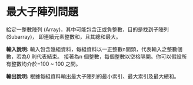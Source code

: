 # 最大子陣列問題
給定一整數陣列  (Array)，其中可能包含正或負整數，目的是找到子陣列  (Subarray)，
即連續元素整數和，且其總和最大。

**輸入說明:** 
輸入包含幾組資料，每組資料以一正整數n開頭，代表輸入之整數個數，若為0 則代表結束。
接著為n  個整數，每個整數以空格隔開。你可以假設所有整數均介於−100 ~ 100 之間。 
 
**輸出說明:** 
根據每組資料輸出最大子陣列的最小索引、最大索引及最大總和。